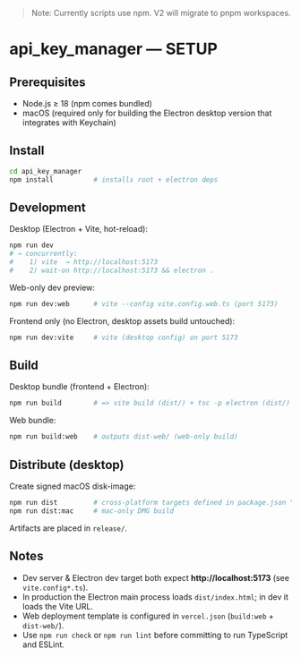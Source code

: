 > Note: Currently scripts use npm. V2 will migrate to pnpm workspaces.
# api_key_manager — SETUP

## Prerequisites
- Node.js ≥ 18 (npm comes bundled)
- macOS (required only for building the Electron desktop version that integrates with Keychain)

## Install
```bash
cd api_key_manager
npm install          # installs root + electron deps
```

## Development

Desktop (Electron + Vite, hot-reload):
```bash
npm run dev
# → concurrently:
#    1) vite  → http://localhost:5173
#    2) wait-on http://localhost:5173 && electron .
```

Web-only dev preview:
```bash
npm run dev:web      # vite --config vite.config.web.ts (port 5173)
```

Frontend only (no Electron, desktop assets build untouched):
```bash
npm run dev:vite     # vite (desktop config) on port 5173
```

## Build

Desktop bundle (frontend + Electron):
```bash
npm run build        # => vite build (dist/) + tsc -p electron (dist/)
```

Web bundle:
```bash
npm run build:web    # outputs dist-web/ (web-only build)
```

## Distribute (desktop)

Create signed macOS disk-image:
```bash
npm run dist         # cross-platform targets defined in package.json "build"
npm run dist:mac     # mac-only DMG build
```
Artifacts are placed in `release/`.

## Notes
- Dev server & Electron dev target both expect **http://localhost:5173** (see `vite.config*.ts`).
- In production the Electron main process loads `dist/index.html`; in dev it loads the Vite URL.
- Web deployment template is configured in `vercel.json` (`build:web` + `dist-web/`).
- Use `npm run check` or `npm run lint` before committing to run TypeScript and ESLint.
